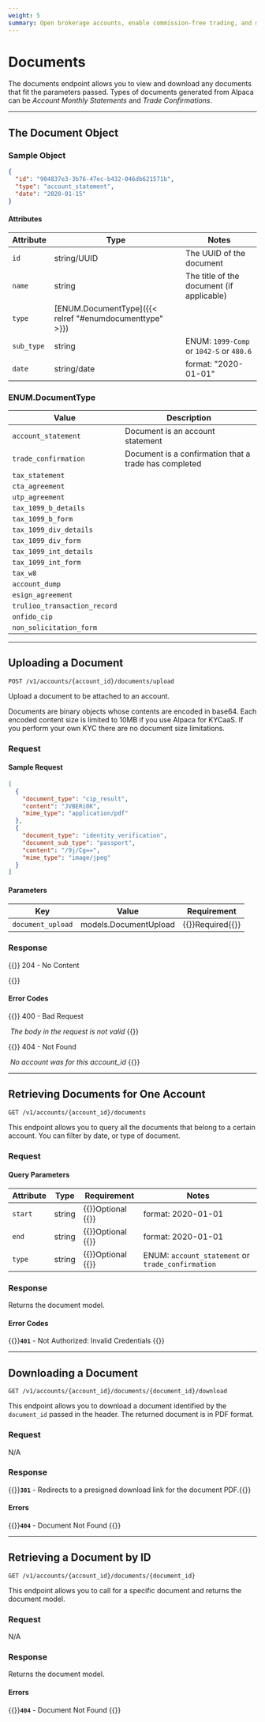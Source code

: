 ```yaml
---
weight: 5
summary: Open brokerage accounts, enable commission-free trading, and manage the ongoing user experience with Alpaca Broker API
---
```


# Documents

The documents endpoint allows you to view and download any documents that fit the parameters passed. Types of documents generated from Alpaca can be _Account Monthly Statements_ and _Trade Confirmations_.

---

## **The Document Object**

### Sample Object

```json
{
  "id": "904837e3-3b76-47ec-b432-046db621571b",
  "type": "account_statement",
  "date": "2020-01-15"
}
```

#### Attributes

| Attribute  | Type                                                    | Notes                                     |
|------------|---------------------------------------------------------|-------------------------------------------|
| `id`       | string/UUID                                             | The UUID of the document                  |
| `name`     | string                                                  | The title of the document (if applicable) |
| `type`     | [ENUM.DocumentType]({{< relref "#enumdocumenttype" >}}) |                                           |
| `sub_type` | string                                                  | ENUM: `1099-Comp` or `1042-S` or `480.6`  |
| `date`     | string/date                                             | format: "2020-01-01"                      |

### ENUM.DocumentType

| Value                        | Description                                           |
|------------------------------|-------------------------------------------------------|
| `account_statement`          | Document is an account statement                      |
| `trade_confirmation`         | Document is a confirmation that a trade has completed |
| `tax_statement`              |                                                       |
| `cta_agreement`              |                                                       |
| `utp_agreement`              |                                                       |
| `tax_1099_b_details`         |                                                       |
| `tax_1099_b_form`            |                                                       |
| `tax_1099_div_details`       |                                                       |
| `tax_1099_div_form`          |                                                       |
| `tax_1099_int_details`       |                                                       |
| `tax_1099_int_form`          |                                                       |
| `tax_w8`                     |                                                       |
| `account_dump`               |                                                       |
| `esign_agreement`            |                                                       |
| `trulioo_transaction_record` |                                                       |
| `onfido_cip`                 |                                                       |
| `non_solicitation_form`      |                                                       |

---




## **Uploading a Document**

`POST /v1/accounts/{account_id}/documents/upload`

Upload a document to be attached to an account.

Documents are binary objects whose contents are encoded in base64. Each encoded content size is limited to 10MB if you use Alpaca for KYCaaS. If you perform your own KYC there are no document size limitations.

### Request

#### Sample Request

```json
[
  {
    "document_type": "cip_result",
    "content": "JVBERi0K",
    "mime_type": "application/pdf"
  },
  {
    "document_type": "identity_verification",
    "document_sub_type": "passport",
    "content": "/9j/Cg==",
    "mime_type": "image/jpeg"
  }
]
```

#### Parameters

| Key               | Value                 | Requirement                          |
|-------------------|-----------------------|--------------------------------------|
| `document_upload` | models.DocumentUpload | {{<hint danger>}}Required{{</hint>}} |

### Response

{{<hint good>}}
204 - No Content

{{</hint>}}

#### Error Codes

{{<hint warning>}}
400 - Bad Request

​ _The body in the request is not valid_
{{</hint>}}

{{<hint warning>}}
404 - Not Found

​ _No account was for this account_id_
{{</hint>}}

---

## **Retrieving Documents for One Account**

`GET /v1/accounts/{account_id}/documents`

This endpoint allows you to query all the documents that belong to a certain account. You can filter by date, or type of document.

### Request

#### Query Parameters

| Attribute  | Type   | Requirement                         | Notes                                             |
|------------|--------|-------------------------------------|---------------------------------------------------|
| `start`    | string | {{<hint info>}}Optional {{</hint>}} | format: 2020-01-01                                |
| `end`      | string | {{<hint info>}}Optional {{</hint>}} | format: 2020-01-01                                |
| `type`     | string | {{<hint info>}}Optional {{</hint>}} | ENUM: `account_statement` or `trade_confirmation` |

### Response

Returns the document model.

#### Error Codes

{{<hint warning>}}**`401`** - Not Authorized: Invalid Credentials {{</hint>}}

---

## **Downloading a Document**

`GET /v1/accounts/{account_id}/documents/{document_id}/download`

This endpoint allows you to download a document identified by the `document_id` passed in the header. The returned document is in PDF format.

### Request

N/A

### Response

{{<hint good>}}**`301`** - Redirects to a presigned download link for the document PDF.{{</hint>}}

#### Errors

{{<hint warning>}}**`404`** - Document Not Found {{</hint>}}

---

## **Retrieving a Document by ID**

`GET /v1/accounts/{account_id}/documents/{document_id}`

This endpoint allows you to call for a specific document and returns the document model.

### Request

N/A

### Response

Returns the document model.

#### Errors

{{<hint warning>}}**`404`** - Document Not Found {{</hint>}}

&nbsp;
